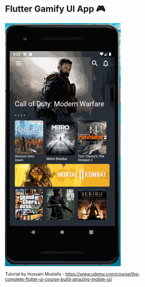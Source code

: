 # Flutter Gamify UI App 🎮

![Finished App](https://github.com/Edenik/Images/blob/master/Gamify%20UI%20APP.gif)


Tutorial by Hussain Mustafa - 
https://www.udemy.com/course/the-complete-flutter-ui-course-build-amazing-mobile-ui/